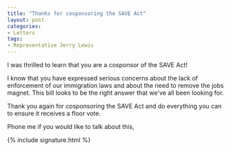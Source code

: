 ```yaml
---
title: "Thanks for cosponsoring the SAVE Act"
layout: post
categories:
- Letters
tags:
- Representative Jerry Lewis
---
```


I was thrilled to learn that you are a cosponsor of the SAVE Act!  
  
I know that you have expressed serious concerns about the lack of enforcement of our immigration laws and about the need to remove the jobs magnet. This bill looks to be the right answer that we've all been looking for.

Thank you again for cosponsoring the SAVE Act and do everything you can to ensure it receives a floor vote.

Phone me if you would like to talk about this,

{% include signature.html %}

